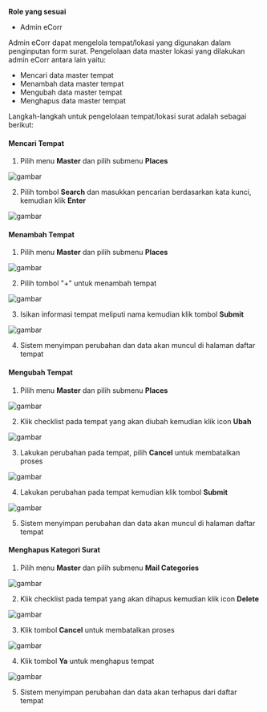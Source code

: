 **Role yang sesuai**

- Admin eCorr

Admin eCorr dapat mengelola tempat/lokasi yang digunakan dalam penginputan form surat. Pengelolaan data master lokasi yang dilakukan admin eCorr antara lain yaitu:

- Mencari data master tempat
- Menambah data master tempat
- Mengubah data master tempat
- Menghapus data master tempat

Langkah-langkah untuk pengelolaan tempat/lokasi surat adalah sebagai berikut:

#### Mencari Tempat

1. Pilih menu **Master** dan pilih submenu **Places**

![gambar](SC_DataMaster/DM110.png)

2. Pilih tombol **Search** dan masukkan pencarian berdasarkan kata kunci, kemudian klik **Enter**

![gambar](SC_DataMaster/DM111.png)

#### Menambah Tempat

1. Pilih menu **Master** dan pilih submenu **Places**

![gambar](SC_DataMaster/DM112.png)

2. Pilih tombol &quot;+&quot; untuk menambah tempat

![gambar](SC_DataMaster/DM113.png)

3. Isikan informasi tempat meliputi nama kemudian klik tombol **Submit**

![gambar](SC_DataMaster/DM114.png)

4. Sistem menyimpan perubahan dan data akan muncul di halaman daftar tempat

#### Mengubah Tempat

1. Pilih menu **Master** dan pilih submenu **Places**

![gambar](SC_DataMaster/DM115.png)

2. Klik checklist pada tempat yang akan diubah kemudian klik icon **Ubah**

![gambar](SC_DataMaster/DM116.png)

3. Lakukan perubahan pada tempat, pilih **Cancel** untuk membatalkan proses

![gambar](SC_DataMaster/DM117.png)

4. Lakukan perubahan pada tempat kemudian klik tombol **Submit**

![gambar](SC_DataMaster/DM118.png)

5. Sistem menyimpan perubahan dan data akan muncul di halaman daftar tempat

#### Menghapus Kategori Surat

1. Pilih menu **Master** dan pilih submenu **Mail Categories**

![gambar](SC_DataMaster/DM119.png)

2. Klik checklist pada tempat yang akan dihapus kemudian klik icon **Delete**

![gambar](SC_DataMaster/DM120.png)

3. Klik tombol **Cancel** untuk membatalkan proses

![gambar](SC_DataMaster/DM121.png)

4. Klik tombol **Ya** untuk menghapus tempat

![gambar](SC_DataMaster/DM122.png)

5. Sistem menyimpan perubahan dan data akan terhapus dari daftar tempat